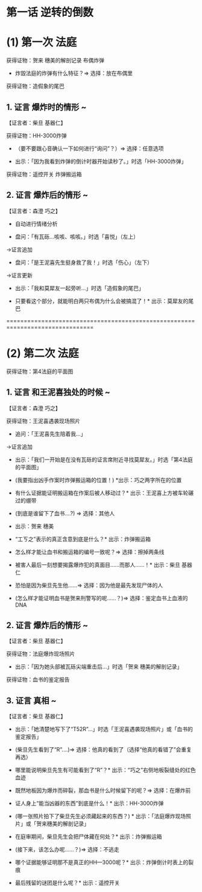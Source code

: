 # 第一话 逆转的倒数
# (1) 第一次 法庭

获得证物：贺来 穗美的解剖记录 布偶炸弹

* 炸毀法庭的炸弹有什么特征？=> 选择：放在布偶里

获得证物：造假象的尾巴

## 1. 证言  爆炸时的情形 ~

【证言者：柴旦 基器仁】

获得证物：HH-3000炸弹

* （要不要跟心音确认一下如何进行“询问”？）=> 选择：任意选项

* 出示：「因为我看到炸弹的倒计时器开始读秒了。」时选「HH-3000炸弹」

获得证物：遥控开关 炸弹搬运箱

 

## 2. 证言  爆炸后的情形 ~

【证言者：森澄 巧之】

* 自动进行情绪分析

* 盘问：「有瓦砾…咳咳、咳咳。」时选「喜悦」（左上）

→证言追加

* 盘问：「是王泥喜先生挺身救了我！」时选「伤心」（左下）

→证言更新

* 出示：「我和莫犀友一起旁听…」时选「造假象的尾巴」

* 只要看这个部分，就能明白两只布偶为什么会被搞混了！* 出示：莫犀友的尾巴


===============================================================================
# (2) 第二次 法庭

获得证物：第4法庭的平面图

## 1. 证言  和王泥喜独处的时候 ~

【证言者：森澄 巧之】

获得证物：王泥喜遇袭现场照片

* 追问：「王泥喜先生陪着我…」

→证言追加

* 出示：「我们一开始是在没有瓦砾的证言席附近寻找莫犀友。」时选「第4法庭的平面图」

* (我要指出凶手作案时炸弹搬运箱的位置！) *出示：巧之两字所在的位置

* 有什么证据能证明搬运箱在作案后被人移动过？* 出示：王泥喜上方被车轮碾过的绷带


* (到底是谁留下了血书.…?) => 选择：其他人

* 出示：贺来 穗美

* “工ㄎ之”表示的真正含意到底是什么？* 出示：炸弹搬运箱

* 怎么样才能让血书和搬运箱的编号一致呢？=> 选择：擦掉两条线

* 被害人最后一刻想要揭露爆炸犯的真面目……而那人……！* 出示：柴旦 基器仁

* 恐怕是因为柴旦先生他……=> 选择：因为他是最先发现尸体的人

* (怎么样才能证明血书是贺来刑警写的呢……？)=> 选择：鉴定血书上血液的 DNA

## 2. 证言  爆炸后的情形 ~

【证言者：柴旦 基器仁】

获得证物：法庭爆炸现场照片

* 出示：「因为她头部被瓦砾尖端重击后…」时选「贺来 穗美的解剖记录」

获得证物：血书的鉴定报告


## 3. 证言  真相 ~

【证言者：柴旦 基器仁】

* 出示：「她清楚地写下了“T52R”…」时选「王泥喜遇袭现场照片」或「血书的鉴定报告」

* (柴旦先生看到了“R”....)=> 选择：他真的看到了（选择“他真的看错了”会重复再选）

* 哪里能说明柴旦先生有可能看到了“R”？* 出示：“巧之”右侧地板裂缝处的红色血迹


* 既然地板因为爆炸而碎裂，那血书是什么时候留下的呢？=> 选择：在爆炸前

* 证人身上“能当凶器的东西”到底是什么！* 出示：HH-3000炸弹

* (哪一张照片拍下了柴旦先生必须藏起来的东西？) * 出示：「法庭爆炸现场照片」或「贺来穗美的解剖记录」

* 在庭审期间，柴旦先生会把尸体藏在何处？* 出示：炸弹搬运箱

* (接下来，该怎么办呢……？)=> 选择：不逃走

* 哪个证据能够证明那不是真正的HH—3000呢？* 出示：炸弹倒计时表上的裂痕


* 最后残留的谜团是什么呢？* 出示：遥控开关


